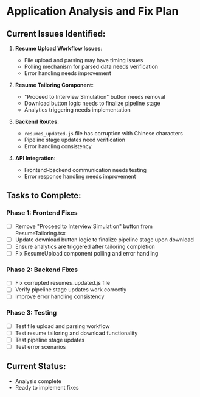 # Application Analysis and Fix Plan

## Current Issues Identified:

1. **Resume Upload Workflow Issues**:

   - File upload and parsing may have timing issues
   - Polling mechanism for parsed data needs verification
   - Error handling needs improvement

2. **Resume Tailoring Component**:

   - "Proceed to Interview Simulation" button needs removal
   - Download button logic needs to finalize pipeline stage
   - Analytics triggering needs implementation

3. **Backend Routes**:

   - `resumes_updated.js` file has corruption with Chinese characters
   - Pipeline stage updates need verification
   - Error handling consistency

4. **API Integration**:
   - Frontend-backend communication needs testing
   - Error response handling needs improvement

## Tasks to Complete:

### Phase 1: Frontend Fixes

- [ ] Remove "Proceed to Interview Simulation" button from ResumeTailoring.tsx
- [ ] Update download button logic to finalize pipeline stage upon download
- [ ] Ensure analytics are triggered after tailoring completion
- [ ] Fix ResumeUpload component polling and error handling

### Phase 2: Backend Fixes

- [ ] Fix corrupted resumes_updated.js file
- [ ] Verify pipeline stage updates work correctly
- [ ] Improve error handling consistency

### Phase 3: Testing

- [ ] Test file upload and parsing workflow
- [ ] Test resume tailoring and download functionality
- [ ] Test pipeline stage updates
- [ ] Test error scenarios

## Current Status:

- Analysis complete
- Ready to implement fixes
